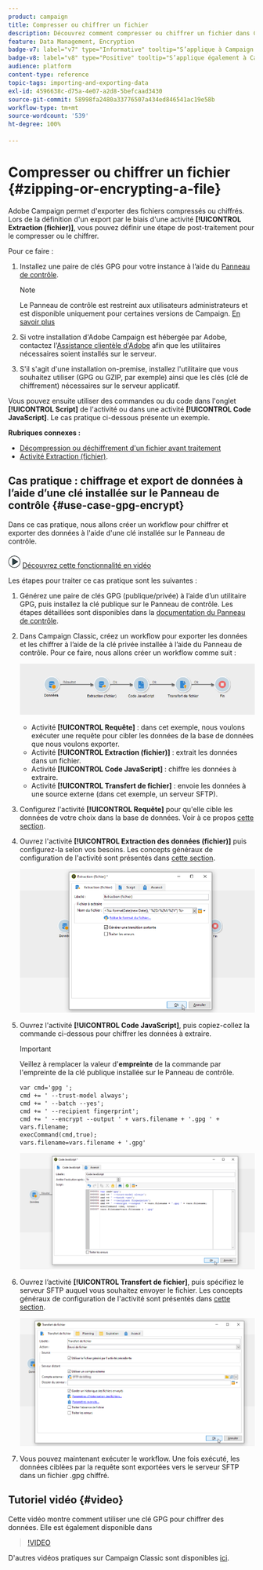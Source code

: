 ```yaml
---
product: campaign
title: Compresser ou chiffrer un fichier
description: Découvrez comment compresser ou chiffrer un fichier dans Campaign avant de le traiter.
feature: Data Management, Encryption
badge-v7: label="v7" type="Informative" tooltip="S’applique à Campaign Classic v7"
badge-v8: label="v8" type="Positive" tooltip="S’applique également à Campaign v8"
audience: platform
content-type: reference
topic-tags: importing-and-exporting-data
exl-id: 4596638c-d75a-4e07-a2d8-5befcaad3430
source-git-commit: 58998fa2480a33776507a434ed846541ac19e58b
workflow-type: tm+mt
source-wordcount: '539'
ht-degree: 100%

---
```


# Compresser ou chiffrer un fichier {#zipping-or-encrypting-a-file}

Adobe Campaign permet d&#39;exporter des fichiers compressés ou chiffrés. Lors de la définition d&#39;un export par le biais d&#39;une activité **[!UICONTROL Extraction (fichier)]**, vous pouvez définir une étape de post-traitement pour le compresser ou le chiffrer.

Pour ce faire :

1. Installez une paire de clés GPG pour votre instance à l’aide du [Panneau de contrôle](https://experienceleague.adobe.com/docs/control-panel/using/instances-settings/gpg-keys-management.html?lang=fr#encrypting-data).

   >[!NOTE]
   >
   >Le Panneau de contrôle est restreint aux utilisateurs administrateurs et est disponible uniquement pour certaines versions de Campaign. [En savoir plus](https://experienceleague.adobe.com/docs/control-panel/using/discover-control-panel/key-features.html?lang=fr)
   >

1. Si votre installation d&#39;Adobe Campaign est hébergée par Adobe, contactez l&#39;[Assistance clientèle d&#39;Adobe](https://helpx.adobe.com/fr/enterprise/admin-guide.html/enterprise/using/support-for-experience-cloud.ug.html) afin que les utilitaires nécessaires soient installés sur le serveur.
1. S&#39;il s&#39;agit d&#39;une installation on-premise, installez l&#39;utilitaire que vous souhaitez utiliser (GPG ou GZIP, par exemple) ainsi que les clés (clé de chiffrement) nécessaires sur le serveur applicatif.

Vous pouvez ensuite utiliser des commandes ou du code dans l&#39;onglet **[!UICONTROL Script]** de l&#39;activité ou dans une activité **[!UICONTROL Code JavaScript]**. Le cas pratique ci-dessous présente un exemple.

**Rubriques connexes :**

* [Décompression ou déchiffrement d&#39;un fichier avant traitement](../../platform/using/unzip-decrypt.md)
* [Activité Extraction (fichier)](../../workflow/using/extraction--file-.md).

## Cas pratique : chiffrage et export de données à l’aide d’une clé installée sur le Panneau de contrôle {#use-case-gpg-encrypt}

Dans ce cas pratique, nous allons créer un workflow pour chiffrer et exporter des données à l&#39;aide d&#39;une clé installée sur le Panneau de contrôle.

![](assets/do-not-localize/how-to-video.png) [Découvrez cette fonctionnalité en vidéo](#video)

Les étapes pour traiter ce cas pratique sont les suivantes :

1. Générez une paire de clés GPG (publique/privée) à l’aide d’un utilitaire GPG, puis installez la clé publique sur le Panneau de contrôle. Les étapes détaillées sont disponibles dans la [documentation du Panneau de contrôle](https://experienceleague.adobe.com/docs/control-panel/using/instances-settings/gpg-keys-management.html?lang=fr#encrypting-data).

1. Dans Campaign Classic, créez un workflow pour exporter les données et les chiffrer à l’aide de la clé privée installée à l’aide du Panneau de contrôle. Pour ce faire, nous allons créer un workflow comme suit :

   ![](assets/gpg-workflow-encrypt.png)

   * Activité **[!UICONTROL Requête]** : dans cet exemple, nous voulons exécuter une requête pour cibler les données de la base de données que nous voulons exporter.
   * Activité **[!UICONTROL Extraction (fichier)]** : extrait les données dans un fichier.
   * Activité **[!UICONTROL Code JavaScript]** : chiffre les données à extraire.
   * Activité **[!UICONTROL Transfert de fichier]** : envoie les données à une source externe (dans cet exemple, un serveur SFTP).

1. Configurez l&#39;activité **[!UICONTROL Requête]** pour qu&#39;elle cible les données de votre choix dans la base de données. Voir à ce propos [cette section](../../workflow/using/query.md).

1. Ouvrez l&#39;activité **[!UICONTROL Extraction des données (fichier)]** puis configurez-la selon vos besoins. Les concepts généraux de configuration de l&#39;activité sont présentés dans [cette section](../../workflow/using/extraction--file-.md).

   ![](assets/gpg-data-extraction.png)

1. Ouvrez l&#39;activité **[!UICONTROL Code JavaScript]**, puis copiez-collez la commande ci-dessous pour chiffrer les données à extraire.

   >[!IMPORTANT]
   >
   >Veillez à remplacer la valeur d&#39;**empreinte** de la commande par l&#39;empreinte de la clé publique installée sur le Panneau de contrôle.

   ```
   var cmd='gpg ';
   cmd += ' --trust-model always';
   cmd += ' --batch --yes';
   cmd += ' --recipient fingerprint';
   cmd += ' --encrypt --output ' + vars.filename + '.gpg ' + vars.filename;
   execCommand(cmd,true);
   vars.filename=vars.filename + '.gpg'
   ```

   ![](assets/gpg-script.png)

1. Ouvrez l’activité **[!UICONTROL Transfert de fichier]**, puis spécifiez le serveur SFTP auquel vous souhaitez envoyer le fichier. Les concepts généraux de configuration de l&#39;activité sont présentés dans [cette section](../../workflow/using/file-transfer.md).

   ![](assets/gpg-file-transfer.png)

1. Vous pouvez maintenant exécuter le workflow. Une fois exécuté, les données ciblées par la requête sont exportées vers le serveur SFTP dans un fichier .gpg chiffré.

## Tutoriel vidéo {#video}

Cette vidéo montre comment utiliser une clé GPG pour chiffrer des données. Elle est également disponible dans

>[!VIDEO](https://video.tv.adobe.com/v/36399?quality=12)

D&#39;autres vidéos pratiques sur Campaign Classic sont disponibles [ici](https://experienceleague.adobe.com/docs/campaign-classic-learn/tutorials/overview.html?lang=fr).
